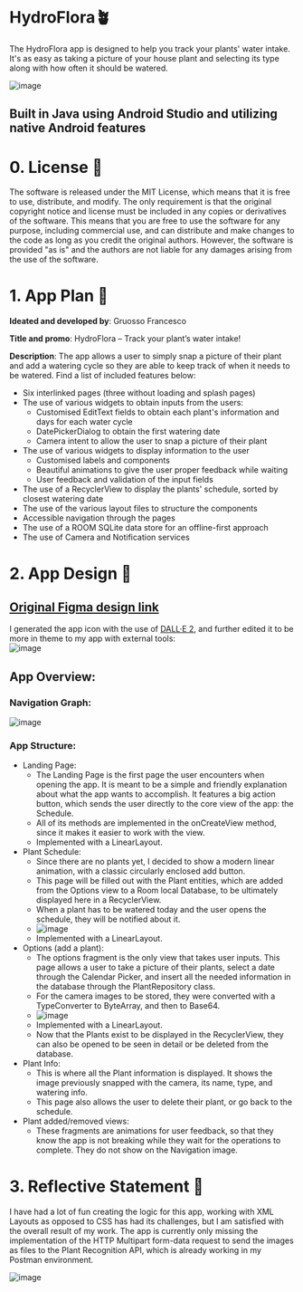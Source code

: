 # HydroFlora🪴
The HydroFlora app is designed to help you track your plants' water intake. It's as easy as taking a picture of your house plant and selecting its type along with how often it should be watered.

![image](https://user-images.githubusercontent.com/64712227/205894827-770b28c0-e245-4b0e-8c24-219d9b388f7f.png)


## Built in Java using Android Studio and utilizing native Android features

# 0. License 📃
The software is released under the MIT License, which means that it is free to use, distribute, and modify. The only requirement is that the original copyright notice and license must be included in any copies or derivatives of the software. This means that you are free to use the software for any purpose, including commercial use, and can distribute and make changes to the code as long as you credit the original authors. However, the software is provided "as is" and the authors are not liable for any damages arising from the use of the software.

# 1. App Plan 📝
**Ideated and developed by**: Gruosso Francesco

**Title and promo**: HydroFlora – Track your plant’s water intake!  

**Description**: The app allows a user to simply snap a picture of their plant and add a watering cycle so they are able to keep track of when it needs to be watered. Find a list of included features below:  
-	Six interlinked pages (three without loading and splash pages)
-	The use of various widgets to obtain inputs from the users:
    - Customised EditText fields to obtain each plant's information and days for each water cycle
    - DatePickerDialog to obtain the first watering date
    - Camera intent to allow the user to snap a picture of their plant
- The use of various widgets to display information to the user
    - Customised labels and components
    - Beautiful animations to give the user proper feedback while waiting
    - User feedback and validation of the input fields
- The use of a RecyclerView to display the plants' schedule, sorted by closest watering date
- The use of the various layout files to structure the components
- Accessible navigation through the pages
- The use of a ROOM SQLite data store for an offline-first approach
- The use of Camera and Notification services

# 2. App Design 🔬
## [Original Figma design link](https://www.figma.com/file/EgFoqFF19Md7IV1kzpgN6p/Plant?node-id=0%3A1&t=NeTlweMbLUGeV23p-1)
 
 I generated the app icon with the use of [DALL·E 2](https://openai.com/dall-e-2/), and further edited it to be more in theme to my app with external tools:  
 ![image](https://user-images.githubusercontent.com/64712227/205891829-7221c81b-a28e-419a-ae02-d825315a830b.png)

## App Overview:
### Navigation Graph:
![image](https://user-images.githubusercontent.com/64712227/205894208-397f1ca6-5369-40b6-b2ca-7b2eb4fc9c9d.png)

### App Structure:
- Landing Page:
    - The Landing Page is the first page the user encounters when opening the app. It is meant to be a simple and friendly explanation about what the app wants to accomplish. It features a big action button, which sends the user directly to the core view of the app: the Schedule.
    - All of its methods are implemented in the onCreateView method, since it makes it easier to work with the view.
    - Implemented with a LinearLayout.
- Plant Schedule:
    - Since there are no plants yet, I decided to show a modern linear animation, with a classic circularly enclosed add button.
    - This page will be filled out with the Plant entities, which are added from the Options view to a Room local Database, to be ultimately displayed here in a RecyclerView.
    -  When a plant has to be watered today and the user opens the schedule, they will be notified about it.
    -  ![image](https://user-images.githubusercontent.com/64712227/205901295-bb3e612b-e8ef-4599-977e-b19dc2acab7c.png)
    -  Implemented with a LinearLayout.
- Options (add a plant):
    - The options fragment is the only view that takes user inputs. This page allows a user to take a picture of their plants, select a date through the Calendar Picker, and insert all the needed information in the database through the PlantRepository class.
    - For the camera images to be stored, they were converted with a TypeConverter to ByteArray, and then to Base64.
    - ![image](https://user-images.githubusercontent.com/64712227/205900951-0cfe850b-9e32-456e-a6b6-e36fe18c84c9.png)
    -  Implemented with a LinearLayout.
    -  Now that the Plants exist to be displayed in the RecyclerView, they can also be opened to be seen in detail or be deleted from the database.
- Plant Info:
    - This is where all the Plant information is displayed. It shows the image previously snapped with the camera, its name, type, and watering info.
    - This page also allows the user to delete their plant, or go back to the schedule.
- Plant added/removed views:
    - These fragments are animations for user feedback, so that they know the app is not breaking while they wait for the operations to complete. They do not show on the Navigation image.

# 3. Reflective Statement 🚩
I have had a lot of fun creating the logic for this app, working with XML Layouts as opposed to CSS has had its challenges, but I am satisfied with the overall result of my work. The app is currently only missing the implementation of the HTTP Multipart form-data request to send the images as files to the Plant Recognition API, which is already working in my Postman environment.

![image](https://user-images.githubusercontent.com/64712227/205905933-2e017361-11a6-470a-86f2-a2312aedd59e.png)
